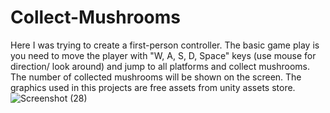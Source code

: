 # Collect-Mushrooms

Here I was trying to create a first-person controller. The basic game play is you need to move the player with "W, A, S, D, Space" keys (use mouse for direction/ look around) and jump to all platforms and collect mushrooms. The number of collected mushrooms will be shown on the screen. The graphics used in this projects are free assets from unity assets store.
![Screenshot (28)](https://github.com/SibasisRath/Collect-Mushrooms/assets/57254317/aec960ac-443d-4470-8134-c70651cd0ccb)
